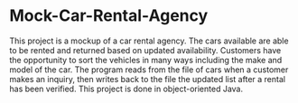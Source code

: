 # Mock-Car-Rental-Agency

This project is a mockup of a car rental agency. The cars available are able to be rented and returned based on updated availability. 
Customers have the opportunity to sort the vehicles in many ways including the make and model of the car. 
The program reads from the file of cars when a customer makes an inquiry, then writes back to the file the updated list after a rental has been verified.
This project is done in object-oriented Java.
